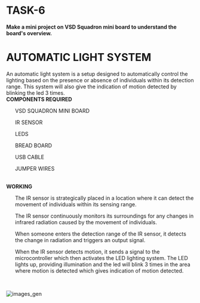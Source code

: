 # <b>TASK-6</b>
<b> Make a mini project on VSD Squadron mini board to understand the board's overview.</b>
# AUTOMATIC LIGHT SYSTEM
An automatic light system is a setup designed to automatically control the lighting based on the presence or absence of individuals within its detection range.
This system will also give the indication of motion detected by blinking the led 3 times.
</br>
<b>COMPONENTS REQUIRED</b>
<ul>VSD SQUADRON MINI BOARD</ul>
<ul>IR SENSOR</ul>
<ul>LEDS</ul>
<ul>BREAD BOARD</ul>
<ul>USB CABLE</ul>
<ul>JUMPER WIRES</ul>
</br>
<b> WORKING </b>
<ul>The IR sensor is strategically placed in a location where it can detect the movement of individuals within its sensing range.
</ul>
<ul>The IR sensor continuously monitors its surroundings for any changes in infrared radiation caused by the movement of individuals.</ul>
<ul>When someone enters the detection range of the IR sensor, it detects the change in radiation and triggers an output signal.</ul>
<ul>When the IR sensor detects motion, it sends a signal to the microcontroller which then activates the LED lighting system.
The LED lights up, providing illumination and the led will blink 3 times in the area where motion is detected which gives indication of motion detected. </ul>
</br>

![images_gen](https://github.com/simrangupta29/vsd_squadron_mini_internship/assets/130252328/789ea1b1-b392-40c5-9e63-1956c918358f)

